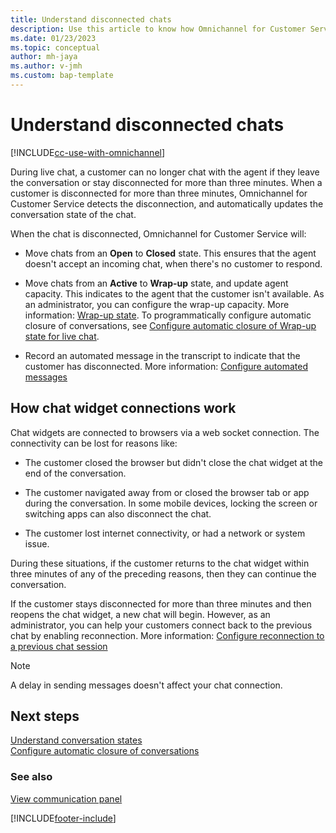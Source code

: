```yaml
---
title: Understand disconnected chats
description: Use this article to know how Omnichannel for Customer Service handles customer disconnection during live chat.
ms.date: 01/23/2023
ms.topic: conceptual
author: mh-jaya
ms.author: v-jmh
ms.custom: bap-template
---
```


# Understand disconnected chats

[!INCLUDE[cc-use-with-omnichannel](../includes/cc-use-with-omnichannel.md)]

During live chat, a customer can no longer chat with the agent if they leave the conversation or stay disconnected for more than three minutes. When a customer is disconnected for more than three minutes, Omnichannel for Customer Service detects the disconnection, and automatically updates the conversation state of the chat.

When the chat is disconnected, Omnichannel for Customer Service will: 

- Move chats from an **Open** to **Closed** state. This ensures that the agent doesn't accept an incoming chat, when there's no customer to respond.

- Move chats from an **Active** to **Wrap-up** state, and update agent capacity. This indicates to the agent that the customer isn't available. As an administrator, you can configure the wrap-up capacity. More information: [Wrap-up state](oc-conversation-state.md#wrap-up). To programmatically configure automatic closure of conversations, see [Configure automatic closure of Wrap-up state for live chat](auto-close-conversation.md#configure-automatic-closure-of-wrap-up-state-for-live-chat).

- Record an automated message in the transcript to indicate that the customer has disconnected. More information: [Configure automated messages](configure-automated-message.md#preconfigured-automated-message-triggers)

## How chat widget connections work

Chat widgets are connected to browsers via a web socket connection. The connectivity can be lost for reasons like:

- The customer closed the browser but didn't close the chat widget at the end of the conversation.

- The customer navigated away from or closed the browser tab or app during the conversation. In some mobile devices, locking the screen or switching apps can also disconnect the chat.

- The customer lost internet connectivity, or had a network or system issue.

During these situations, if the customer returns to the chat widget within three minutes of any of the preceding reasons, then they can continue the conversation. 

If the customer stays disconnected for more than three minutes and then reopens the chat widget, a new chat will begin. However, as an administrator, you can help your customers connect back to the previous chat by enabling reconnection. More information: [Configure reconnection to a previous chat session](configure-reconnect-chat.md)


>[!NOTE]
> A delay in sending messages doesn't affect your chat connection.



## Next steps

[Understand conversation states](oc-conversation-state.md)  
[Configure automatic closure of conversations](auto-close-conversation.md) 

### See also

[View communication panel](oc-conversation-control.md)  
 

[!INCLUDE[footer-include](../includes/footer-banner.md)]
